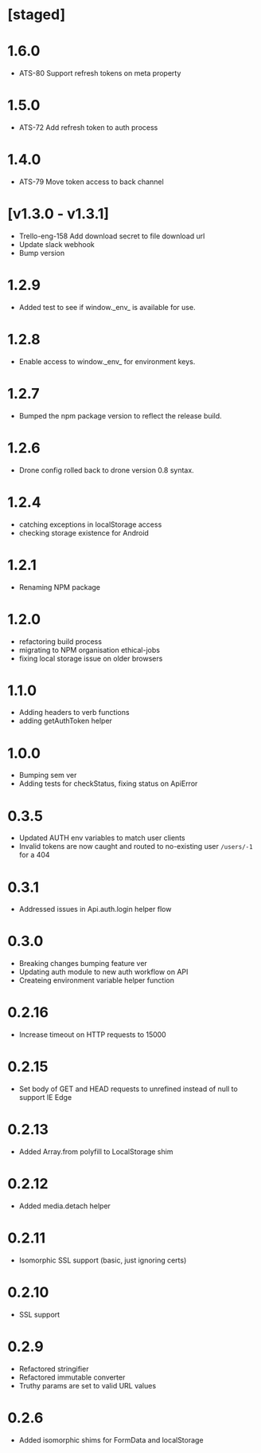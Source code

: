 # [staged]

# 1.6.0

- ATS-80 Support refresh tokens on meta property

# 1.5.0

- ATS-72 Add refresh token to auth process

# 1.4.0

- ATS-79 Move token access to back channel

# [v1.3.0 - v1.3.1]

- Trello-eng-158 Add download secret to file download url
- Update slack webhook
- Bump version

# 1.2.9

- Added test to see if window.\_env\_ is available for use.

# 1.2.8

- Enable access to window.\_env\_ for environment keys.

# 1.2.7

- Bumped the npm package version to reflect the release build.

# 1.2.6

- Drone config rolled back to drone version 0.8 syntax.

# 1.2.4

- catching exceptions in localStorage access
- checking storage existence for Android

# 1.2.1

- Renaming NPM package

# 1.2.0

- refactoring build process
- migrating to NPM organisation ethical-jobs
- fixing local storage issue on older browsers

# 1.1.0

- Adding headers to verb functions
- adding getAuthToken helper

# 1.0.0

- Bumping sem ver 
- Adding tests for checkStatus, fixing status on ApiError

# 0.3.5

- Updated AUTH env variables to match user clients
- Invalid tokens are now caught and routed to no-existing user `/users/-1` for a 404

# 0.3.1

- Addressed issues in Api.auth.login helper flow

# 0.3.0

- Breaking changes bumping feature ver
- Updating auth module to new auth workflow on API
- Createing environment variable helper function

# 0.2.16

- Increase timeout on HTTP requests to 15000

# 0.2.15

- Set body of GET and HEAD requests to unrefined instead of null to support IE Edge

# 0.2.13

- Added Array.from polyfill to LocalStorage shim 

# 0.2.12

- Added media.detach helper

# 0.2.11

- Isomorphic SSL support (basic, just ignoring certs)

# 0.2.10

- SSL support

# 0.2.9

- Refactored stringifier
- Refactored immutable converter
- Truthy params are set to valid URL values

# 0.2.6

- Added isomorphic shims for FormData and localStorage
